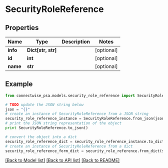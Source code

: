 # SecurityRoleReference


## Properties
Name | Type | Description | Notes
------------ | ------------- | ------------- | -------------
**info** | **Dict[str, str]** |  | [optional] 
**id** | **int** |  | [optional] 
**name** | **str** |  | [optional] 

## Example

```python
from connectwise_psa.models.security_role_reference import SecurityRoleReference

# TODO update the JSON string below
json = "{}"
# create an instance of SecurityRoleReference from a JSON string
security_role_reference_instance = SecurityRoleReference.from_json(json)
# print the JSON string representation of the object
print SecurityRoleReference.to_json()

# convert the object into a dict
security_role_reference_dict = security_role_reference_instance.to_dict()
# create an instance of SecurityRoleReference from a dict
security_role_reference_form_dict = security_role_reference.from_dict(security_role_reference_dict)
```
[[Back to Model list]](../README.md#documentation-for-models) [[Back to API list]](../README.md#documentation-for-api-endpoints) [[Back to README]](../README.md)


